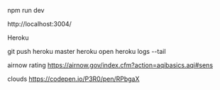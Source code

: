 npm run dev

http://localhost:3004/


Heroku

git push heroku master
heroku open
heroku logs --tail

airnow rating
https://airnow.gov/index.cfm?action=aqibasics.aqi#sens

clouds
https://codepen.io/P3R0/pen/RPbgaX